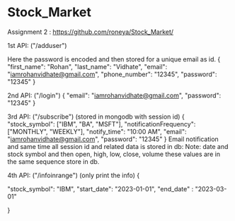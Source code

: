 ﻿# Stock_Market
 
 Assignment 2 :		https://github.com/roneya/Stock_Market/

1st API: ("/adduser")


Here the password is encoded and then stored for a unique email as id.
{
  "first_name": "Rohan",
  "last_name": "Vidhate",
  "email": "iamrohanvidhate@gmail.com",
  "phone_number": "12345",
  "password": "12345"
}




2nd API: ("/login")
{
   "email": "iamrohanvidhate@gmail.com",
   "password": "12345"
}









3rd API: ("/subscribe")
(stored in mongodb with session id)
{
  "stock_symbol": ["IBM", "BA", "MSFT"],
  "notificationFrequency": ["MONTHLY", "WEEKLY"],
  "notify_time": "10:00 AM",
  "email": "iamrohanvidhate@gmail.com",
  "password": "12345"
}
Email notification and same time all session id and related data is stored in db:
Note: date and stock symbol and then open, high, low, close, volume these values are in the same sequence store in db.




4th API: ("/infoinrange")
(only print the info)
{
  
 "stock_symbol": "IBM",
  "start_date": "2023-01-01",
  "end_date" : "2023-03-01"


}

